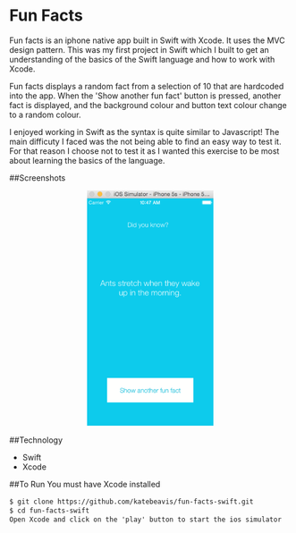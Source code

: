 # Fun Facts
Fun facts is an iphone native app built in Swift with Xcode. It uses the MVC design pattern. This was my first project in Swift which I built to get an understanding of the basics of the Swift language and how to work with Xcode.

Fun facts displays a random fact from a selection of 10 that are hardcoded into the app. When the 'Show another fun fact' button is pressed, another fact is displayed, and the background colour and button text colour change to a random colour.

I enjoyed working in Swift as the syntax is quite similar to Javascript! The main difficuty I faced was the not being able to find an easy way to test it. For that reason I choose not to test it as I wanted this exercise to be most about learning the basics of the language.

##Screenshots
<div align="center">
  <img width="45%" src="funfacts-screenshot.png">
</div>

##Technology
- Swift
- Xcode

##To Run
You must have Xcode installed
```
$ git clone https://github.com/katebeavis/fun-facts-swift.git
$ cd fun-facts-swift
Open Xcode and click on the 'play' button to start the ios simulator
```

